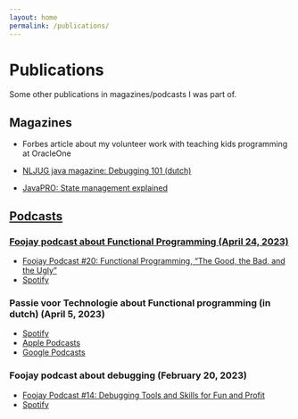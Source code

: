 ```yaml
---
layout: home
permalink: /publications/
---
```


# Publications

Some other publications in magazines/podcasts I was part of.

## Magazines

* Forbes article about my volunteer work with teaching kids programming at OracleOne <a href="https://www.forbes.com/sites/oracle/2019/10/01/cheap-but-powerful-the-tiny-microbit-computer-thrills-at-oracle-code-4-kids/?sh=2bd43a436866" target="_blank" class="fa-solid fa-book-open">

* NLJUG java magazine: Debugging 101 (dutch) <a href="https://nljug.org/java-magazine/2019-editie-4/java-magazine-4-2019/" target="_blank" class="fa-solid fa-book-open">

* JavaPRO: State management explained <a href="https://javapro.io/2025/09/24/state-management-explained/" target="_blank" class="fa-solid fa-book-open">

## Podcasts

### Foojay podcast about Functional Programming (April 24, 2023)
* <a href="https://foojay.io/today/foojay-podcast-20/" target="_blank">Foojay Podcast #20: Functional Programming, “The Good, the Bad, and the Ugly”</a>
* <a href="https://open.spotify.com/episode/5W4B3ohd4VrwmB1Iu39D6A" target="_blank">Spotify</a>

### Passie voor Technologie about Functional programming (in dutch) (April 5, 2023)
* <a href="https://open.spotify.com/episode/0HF6JBWbWJs7AZTC1UhxUn?si=72ce3a15f01240ea&nd=1" target="_blank">Spotify</a>
* <a href="https://podcasts.apple.com/nl/podcast/passie-voor-technologie-de-podcast/id1642600325?i=1000607510218" target="_blank">Apple Podcasts</a>
* <a href="https://podcasts.google.com/u/0/feed/aHR0cHM6Ly9hbmNob3IuZm0vcy85MGZiNjZmOC9wb2RjYXN0L3Jzcw/episode/OWJjZmQ2OWUtZjRhYy00M2JjLThjMTEtNTc5YjkzODEwMDkw?sa=X&ved=0CAUQkfYCahcKEwjIxaL94pL-AhUAAAAAHQAAAAAQAQ" target="_blank">Google Podcasts</a>

### Foojay podcast about debugging (February 20, 2023)
* <a href="https://foojay.io/today/foojay-podcast-14/" target="_blank">Foojay Podcast #14: Debugging Tools and Skills for Fun and Profit</a>
* <a href="https://open.spotify.com/episode/7d7vXq166rWfHUNqvSsCtU" target="_blank">Spotify</a>

